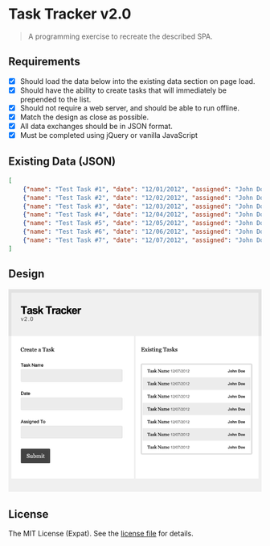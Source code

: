 Task Tracker v2.0
=================
> A programming exercise to recreate the described SPA.

Requirements
------------
- [x] Should load the data below into the existing data section on page load.
- [x] Should have the ability to create tasks that will immediately be prepended to the list.
- [x] Should not require a web server, and should be able to run offline.
- [x] Match the design as close as possible.
- [x] All data exchanges should be in JSON format.
- [x] Must be completed using jQuery or vanilla JavaScript

Existing Data (JSON)
--------------------
```json
[
    {"name": "Test Task #1", "date": "12/01/2012", "assigned": "John Doe" },
    {"name": "Test Task #2", "date": "12/02/2012", "assigned": "John Doe" },
    {"name": "Test Task #3", "date": "12/03/2012", "assigned": "John Doe" },
    {"name": "Test Task #4", "date": "12/04/2012", "assigned": "John Doe" },
    {"name": "Test Task #5", "date": "12/05/2012", "assigned": "John Doe" },
    {"name": "Test Task #6", "date": "12/06/2012", "assigned": "John Doe" },
    {"name": "Test Task #7", "date": "12/07/2012", "assigned": "John Doe" }
]
```

Design
------
![Design](design.png)

License
-------
The MIT License (Expat). See the [license file](LICENSE) for details.
